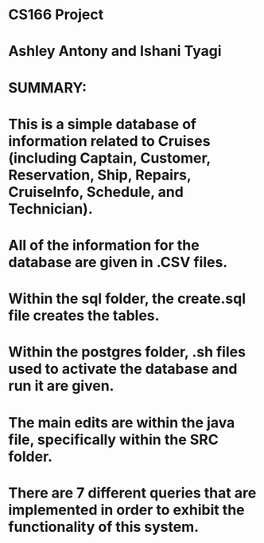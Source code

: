# CS166 Project
# Ashley Antony and Ishani Tyagi
# SUMMARY: 
# This is a simple database of information related to Cruises (including Captain, Customer, Reservation, Ship, Repairs, CruiseInfo, Schedule, and Technician).
# All of the information for the database are given in .CSV files. 
# Within the sql folder, the create.sql file creates the tables.
# Within the postgres folder, .sh files used to activate the database and run it are given.
# The main edits are within the java file, specifically within the SRC folder.
# There are 7 different queries that are implemented in order to exhibit the functionality of this system.
